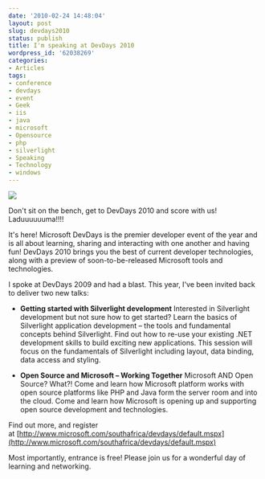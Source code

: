 ```yaml
---
date: '2010-02-24 14:48:04'
layout: post
slug: devdays2010
status: publish
title: I'm speaking at DevDays 2010
wordpress_id: '62038269'
categories:
- Articles
tags:
- conference
- devdays
- event
- Geek
- iis
- java
- microsoft
- Opensource
- php
- silverlight
- Speaking
- Technology
- windows
---
```


![](http://timk.co.za/wp-content/uploads/2010/02/devdays2010.jpg)




Don't sit on the bench, get to DevDays 2010 and score with us! Laduuuuuuma!!!!




It's here! Microsoft DevDays is the premier developer event of the year and is all about learning, sharing and interacting with one another and having fun! DevDays 2010 brings you the best of current developer technologies, along with a preview of soon-to-be-released Microsoft tools and technologies.




I spoke at DevDays 2009 and had a blast. This year, I've been invited back to deliver two new talks:









	
  * **Getting started with Silverlight development**
Interested in Silverlight development but not sure how to get started? Learn the basics of Silverlight application development – the tools and fundamental concepts behind Silverlight. Find out how to re-use your existing .NET development skills to build exciting new applications. This session will focus on the fundamentals of Silverlight including layout, data binding, data access and styling.

	
  * **Open Source and Microsoft – Working Together**
Microsoft AND Open Source? What?! Come and learn how Microsoft platform works with open source platforms like PHP and Java form the server room and into the cloud. Come and learn how Microsoft is opening up and supporting open source development and technologies.








Find out more, and register at [http://www.microsoft.com/southafrica/devdays/default.mspx](http://www.microsoft.com/southafrica/devdays/default.mspx)




Most importantly, entrance is free! Please join us for a wonderful day of learning and networking.

